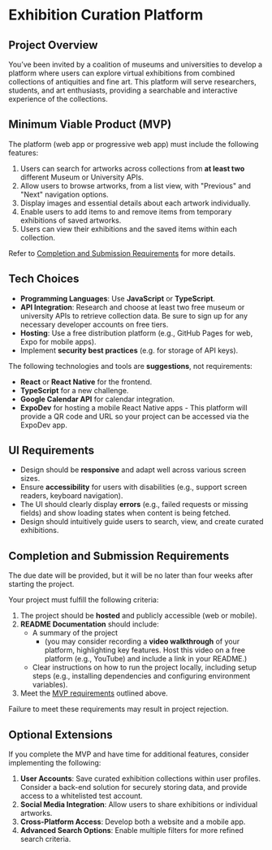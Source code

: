 # Exhibition Curation Platform

## Project Overview

You’ve been invited by a coalition of museums and universities to develop a platform where users can explore virtual exhibitions from combined collections of antiquities and fine art. This platform will serve researchers, students, and art enthusiasts, providing a searchable and interactive experience of the collections.

## Minimum Viable Product (MVP)

The platform (web app or progressive web app) must include the following features:

1. Users can search for artworks across collections from **at least two** different Museum or University APIs.
2. Allow users to browse artworks, from a list view, with "Previous" and "Next" navigation options.
3. Display images and essential details about each artwork individually.
4. Enable users to add items to and remove items from temporary exhibitions of saved artworks.
5. Users can view their exhibitions and the saved items within each collection.

Refer to [Completion and Submission Requirements](#completion-and-submission-requirements) for more details.

## Tech Choices

- **Programming Languages**: Use **JavaScript** or **TypeScript**.
- **API Integration**: Research and choose at least two free museum or university APIs to retrieve collection data. Be sure to sign up for any necessary developer accounts on free tiers.
- **Hosting**: Use a free distribution platform (e.g., GitHub Pages for web, Expo for mobile apps).
- Implement **security best practices** (e.g. for storage of API keys).

The following technologies and tools are **suggestions**, not requirements:

- **React** or **React Native** for the frontend.
- **TypeScript** for a new challenge.
- **Google Calendar API** for calendar integration.
- **ExpoDev** for hosting a mobile React Native apps - This platform will provide a QR code and URL so your project can be accessed via the ExpoDev app.

## UI Requirements

- Design should be **responsive** and adapt well across various screen sizes.
- Ensure **accessibility** for users with disabilities (e.g., support screen readers, keyboard navigation).
- The UI should clearly display **errors** (e.g., failed requests or missing fields) and show loading states when content is being fetched.
- Design should intuitively guide users to search, view, and create curated exhibitions.

## Completion and Submission Requirements

The due date will be provided, but it will be no later than four weeks after starting the project.

Your project must fulfill the following criteria:

1. The project should be **hosted** and publicly accessible (web or mobile).
2. **README Documentation** should include:
   - A summary of the project
     - (you may consider recording a **video walkthrough** of your platform, highlighting key features. Host this video on a free platform (e.g., YouTube) and include a link in your README.)
   - Clear instructions on how to run the project locally, including setup steps (e.g., installing dependencies and configuring environment variables).
3. Meet the [MVP requirements](#minimum-viable-product-mvp) outlined above.

Failure to meet these requirements may result in project rejection.

## Optional Extensions

If you complete the MVP and have time for additional features, consider implementing the following:

1. **User Accounts**: Save curated exhibition collections within user profiles. Consider a back-end solution for securely storing data, and provide access to a whitelisted test account.
2. **Social Media Integration**: Allow users to share exhibitions or individual artworks.
3. **Cross-Platform Access**: Develop both a website and a mobile app.
4. **Advanced Search Options**: Enable multiple filters for more refined search criteria.
